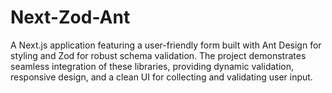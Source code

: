 # Next-Zod-Ant
A Next.js application featuring a user-friendly form built with Ant Design for styling and Zod for robust schema validation. The project demonstrates seamless integration of these libraries, providing dynamic validation, responsive design, and a clean UI for collecting and validating user input.
